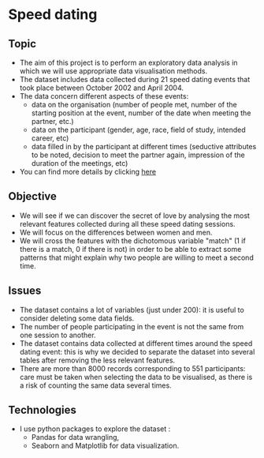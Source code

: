 # Speed dating


## Topic

* The aim of this project is to perform an exploratory data analysis in which we will use appropriate data visualisation methods.
* The dataset includes data collected during 21 speed dating events that took place between October 2002 and April 2004.
* The data concern different aspects of these events:
    * data on the organisation (number of people met, number of the starting position at the event, number of the date when meeting the partner, etc.)
    * data on the participant (gender, age, race, field of study, intended career, etc)
    * data filled in by the participant at different times (seductive attributes to be noted, decision to meet the partner again, impression of the duration of the meetings, etc)
* You can find more details by clicking [here](https://www.kaggle.com/annavictoria/speed-dating-experiment)


## Objective

* We will see if we can discover the secret of love by analysing the most relevant features collected during all these speed dating sessions.
* We will focus on the differences between women and men.
* We will cross the features with the dichotomous variable "match" (1 if there is a match, 0 if there is not) in order to be able to extract some patterns that might explain why two people are willing to meet a second time.


## Issues

* The dataset contains a lot of variables (just under 200): it is useful to consider deleting some data fields.
* The number of people participating in the event is not the same from one session to another. 
* The dataset contains data collected at different times around the speed dating event: this is why we decided to separate the dataset into several tables after removing the less relevant features.
* There are more than 8000 records corresponding to 551 participants: care must be taken when selecting the data to be visualised, as there is a risk of counting the same data several times.


## Technologies

* I use python packages to explore the dataset : 
    * Pandas for data wrangling, 
    * Seaborn and Matplotlib for data visualization.